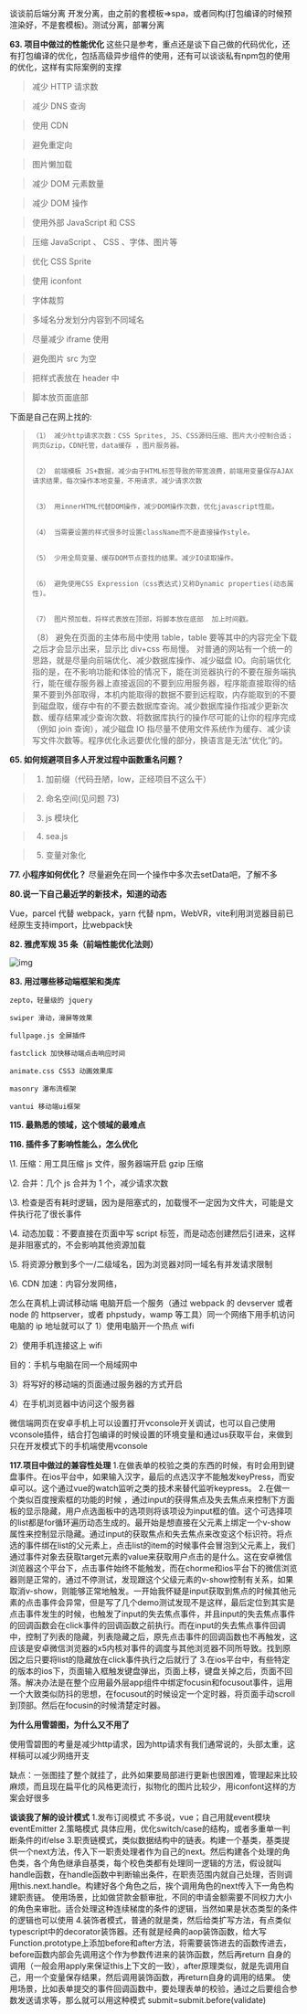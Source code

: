 谈谈前后端分离 开发分离，由之前的套模板=>spa，或者同构(打包编译的时候预渲染好，不是套模板)。测试分离，部署分离

**63. 项目中做过的性能优化**
这些只是参考，重点还是谈下自己做的代码优化，还有打包编译的优化，包括高级异步组件的使用，还有可以谈谈私有npm包的使用的优化，这样有实际案例的支撑

>  减少 HTTP 请求数

>  减少 DNS 查询

>  使用 CDN

>  避免重定向

>  图片懒加载

>  减少 DOM 元素数量

>  减少 DOM 操作

>  使用外部 JavaScript 和 CSS

>  压缩 JavaScript 、 CSS 、字体、图片等

>  优化 CSS Sprite

>  使用 iconfont

>  字体裁剪

>  多域名分发划分内容到不同域名

>  尽量减少 iframe 使用

>  避免图片 src 为空

>  把样式表放在 header 中

>  脚本放页面底部

下面是自己在网上找的:

>     （1） 减少http请求次数：CSS Sprites, JS、CSS源码压缩、图片大小控制合适；网页Gzip，CDN托管，data缓存 ，图片服务器。
>
>
>     （2） 前端模板 JS+数据，减少由于HTML标签导致的带宽浪费，前端用变量保存AJAX请求结果，每次操作本地变量，不用请求，减少请求次数
>
>
>     （3） 用innerHTML代替DOM操作，减少DOM操作次数，优化javascript性能。
>
>
>     （4） 当需要设置的样式很多时设置className而不是直接操作style。
>
>
>     （5） 少用全局变量、缓存DOM节点查找的结果。减少IO读取操作。
>
>
>     （6） 避免使用CSS Expression（css表达式)又称Dynamic properties(动态属性)。
>
>
>     （7） 图片预加载，将样式表放在顶部，将脚本放在底部  加上时间戳。
>
>  （8） 避免在页面的主体布局中使用 table，table 要等其中的内容完全下载之后才会显示出来，显示比 div+css 布局慢。
> ​ 对普通的网站有一个统一的思路，就是尽量向前端优化、减少数据库操作、减少磁盘 IO。向前端优化指的是，在不影响功能和体验的情况下，能在浏览器执行的不要在服务端执行，能在缓存服务器上直接返回的不要到应用服务器，程序能直接取得的结果不要到外部取得，本机内能取得的数据不要到远程取，内存能取到的不要到磁盘取，缓存中有的不要去数据库查询。减少数据库操作指减少更新次数、缓存结果减少查询次数、将数据库执行的操作尽可能的让你的程序完成（例如 join 查询），减少磁盘 IO 指尽量不使用文件系统作为缓存、减少读写文件次数等。程序优化永远要优化慢的部分，换语言是无法“优化”的。

**65. 如何规避项目多人开发过程中函数重名问题？**

>  1. 加前缀（代码丑陋，low，正经项目不这么干）

>  2. 命名空间(见问题 73)

>  3. js 模块化

>  4. sea.js

>  5. 变量对象化


**77. 小程序如何优化？**
尽量避免在同一个操作中多次去setData吧，了解不多

**80.说一下自己最近学的新技术，知道的动态**

 Vue，parcel 代替 webpack，yarn 代替 npm，WebVR，vite利用浏览器目前已经原生支持import，比webpack快

**82. 雅虎军规 35 条（前端性能优化法则）**

![img](http://note.youdao.com/yws/public/resource/493dfe1ab5c8c391fb978cf6701337e0/xmlnote/0E1299520C92407F8FAD29D920CE183B/1825)

**83. 用过哪些移动端框架和类库**

    zepto，轻量级的 jquery
    
    swiper 滑动，滑屏等效果
    
    fullpage.js 全屏插件
    
    fastclick 加快移动端点击响应时间
    
    animate.css CSS3 动画效果库
    
    masonry 瀑布流框架
    
    vantui 移动端ui框架

**115. 最熟悉的领域，这个领域的最难点**

**116. 插件多了影响性能么，怎么优化**

\1. 压缩：用工具压缩 js 文件，服务器端开启 gzip 压缩

\2. 合并：几个 js 合并为 1 个，减少请求次数

\3. 检查是否有耗时逻辑，因为是阻塞式的，加载慢不一定因为文件大，可能是文件执行花了很长事件

\4. 动态加载：不要直接在页面中写 script 标签，而是动态创建然后引进来，这样是非阻塞式的，不会影响其他资源加载

\5. 将资源分散到多个一/二级域名，因为浏览器对同一域名有并发请求限制

\6. CDN 加速：内容分发网络，


怎么在真机上调试移动端
电脑开启一个服务（通过 webpack 的 devserver 或者 node 的 httpserver，或者 phpstudy，wamp 等工具）同一个网络下用手机访问电脑的 ip 地址就可以了
1）使用电脑开一个热点 wifi

2）使用手机连接这上 wifi

目的：手机与电脑在同一个局域网中

3）将写好的移动端的页面通过服务器的方式开启

4）在手机浏览器中访问这个服务器

微信端网页在安卓手机上可以设置打开vconsole开关调试，也可以自己使用vconsole插件，结合打包编译的时候设置的环境变量和通过us获取平台，来做到只在开发模式下的手机端使用vconsole

**117.项目中做过的兼容性处理**
1.在做表单的校验之类的东西的时候，有时会用到键盘事件。在ios平台中，如果输入汉字，最后的点选汉字不能触发keyPress，而安卓可以。这个通过vue的watch监听之类的技术来替代监听keypress。
2.在做一个类似百度搜索框的功能的时候 ，通过input的获得焦点及失去焦点来控制下方面板的显示隐藏，用户点选面板中的选项则将该项设为input框的值。这个可选择项的list都是for循环遍历动态生成的。最开始是想直接在父元素上绑定一个v-show属性来控制显示隐藏。通过input的获取焦点和失去焦点来改变这个标识符。将点选的事件绑在list的父元素上，点击list的item的时候事件会冒泡到父元素上，我们通过事件对象去获取target元素的value来获取用户点击的是什么。这在安卓微信浏览器这个平台下，点击事件始终不能触发，而在chorme和ios平台下的微信浏览器则是正常的，通过不停测试，发现跟这个父级元素的v-show控制有关系，如果取消v-show，则能够正常地触发。一开始我怀疑是input获取到焦点的时候其他元素的点击事件会异常，但是写了几个demo测试发现不是这样，最后定位到其实是点击事件发生的时候，也触发了input的失去焦点事件，并且input的失去焦点事件的回调函数会在click事件的回调函数之前执行。而在input的失去焦点事件回调中，控制了列表的隐藏，列表隐藏之后，原先点击事件的回调函数也不再触发，这应该是安卓微信浏览器的x5内核对事件的调度与其他浏览器不同所导致。找到原因之后只要将list的隐藏放在click事件执行之后就行了
3.在ios平台中，有些特定的版本的ios下，页面输入框触发键盘弹出，页面上移，键盘关掉之后，页面不回落。解决办法是在整个应用最外层app组件中绑定focusin和focusout事件，运用一个大致类似防抖的思想，在focusout的时候设定一个定时器，将页面手动scroll到顶部。然后在focusin的时候清楚定时器。

**为什么用雪碧图，为什么又不用了**

使用雪碧图的考量是减少http请求，因为http请求有我们通常说的，头部太重，这样稿可以减少网络开支

缺点：一张图挂了整个就挂了，此外如果要局部进行更新也很困难，管理起来比较麻烦，而且现在扁平化的风格更流行，拟物化的图片比较少，用iconfont这样的方案会好很多

**谈谈我了解的设计模式**
1.发布订阅模式 不多说，vue；自己用就event模块 eventEmitter
2.策略模式 具体应用，优化switch/case的结构，或者多重单一判断条件的if/else
3.职责链模式，类似数据结构中的链表。构建一个基类，基类提供一个next方法，传入下一职责处理者作为自己的next。然后构建各个处理的角色类，各个角色继承自基类，每个校色类都有处理同一逻辑的方法，假设就叫handle函数，在handle函数中判断输出条件，在职责范围内就自己处理，否则调用this.next.handle。构建好各个角色之后，挨个调用角色的next传入下一角色构建职责链。
    使用场景，比如做贷款金额审批，不同的申请金额需要不同权力大小的角色来审批。适合处理这种连续梯度的条件的逻辑，当然如果是状态类型的条件的逻辑也可以使用
4.装饰者模式，普通的就是类，然后给类扩写方法，有点类似typescript中的decorator装饰器。还有就是经典的aop装饰函数，给大写Function.prototype上添加before和after方法，将需要装饰进去的函数传进去，before函数内部会先调用这个作为参数传进来的装饰函数，然后再return 自身的调用（一般会用apply来保证this上下文的一致），after原理类似，就是先调用自己，用一个变量保存结果，然后调用装饰函数，再return自身的调用的结果。
    使用场景，比如表单提交的事件回调函数中，要处理表单的校验，通过之后要组合参数发送请求等，那么就可以用这种模式 submit=submit.before(validate)